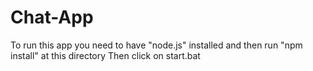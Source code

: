 # Chat-App
To run this app you need to have "node.js" installed
and then run "npm install" at this directory
Then click on start.bat
